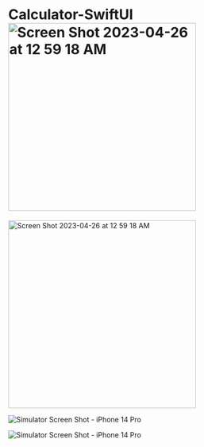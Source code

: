 # Calculator-SwiftUI<img width="378" alt="Screen Shot 2023-04-26 at 12 59 18 AM" src="https://user-images.githubusercontent.com/55969892/234474143-4cd3e37a-74e7-4f76-8914-d7fd900bb2c1.png">

<img width="378" alt="Screen Shot 2023-04-26 at 12 59 18 AM" src="https://user-images.githubusercontent.com/55969892/234474214-ef598ff0-0c5b-43c6-b754-190effef62e8.png">


![Simulator Screen Shot - iPhone 14 Pro](https://user-images.githubusercontent.com/55969892/234473254-569c6b13-aeee-49af-b126-76f6e5bb26c8.png)

![Simulator Screen Shot - iPhone 14 Pro](https://user-images.githubusercontent.com/55969892/234473565-7dcf1953-2b94-4a26-9ef9-af8daa10d7c7.png)

